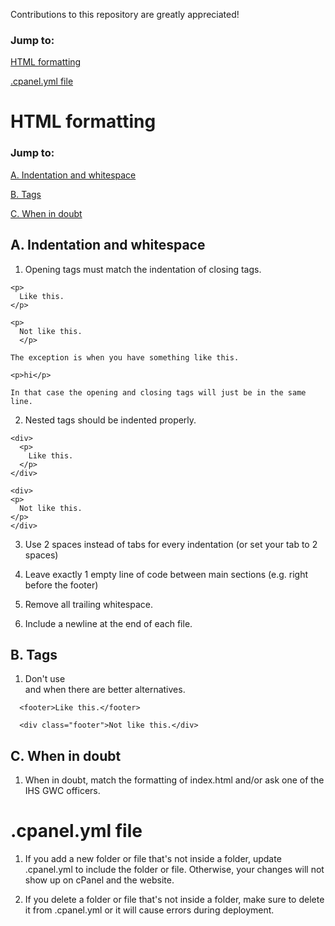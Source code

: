 Contributions to this repository are greatly appreciated!

### Jump to:

[HTML formatting](https://github.com/ihs-gwc/ihs-gwc-website/blob/master/CONTRIBUTING.md#html-formatting)

[.cpanel.yml file](https://github.com/ihs-gwc/ihs-gwc-website/blob/master/CONTRIBUTING.md#cpanelyml-file)

# HTML formatting
### Jump to:

[A. Indentation and whitespace](https://github.com/ihs-gwc/ihs-gwc-website/blob/master/CONTRIBUTING.md#a-indentation-and-whitespace)

[B. Tags](https://github.com/ihs-gwc/ihs-gwc-website/blob/master/CONTRIBUTING.md#b-tags)

[C. When in doubt](https://github.com/ihs-gwc/ihs-gwc-website/blob/master/CONTRIBUTING.md#c-when-in-doubt)

## A. Indentation and whitespace
  1. Opening tags must match the indentation of closing tags. 
  ```
  <p>
    Like this.
  </p>

  <p>
    Not like this.
    </p>
  ```
    
    The exception is when you have something like this.

  `<p>hi</p>`

    In that case the opening and closing tags will just be in the same line.

  2. Nested tags should be indented properly.
  
  ```
  <div>
    <p>
      Like this.
    </p>
  </div>

  <div>
  <p>
    Not like this.
  </p>
  </div>
  ```

  3. Use 2 spaces instead of tabs for every indentation (or set your tab to 2 spaces)

  4. Leave exactly 1 empty line of code between main sections (e.g. right before the footer)

  5. Remove all trailing whitespace.

  6. Include a newline at the end of each file.

## B. Tags
  1. Don't use <div> and <span> when there are better alternatives. 
```
  <footer>Like this.</footer>
  
  <div class="footer">Not like this.</div>
```

## C. When in doubt
  1. When in doubt, match the formatting of index.html and/or ask one of the IHS GWC officers. 

# .cpanel.yml file
  1. If you add a new folder or file that's not inside a folder, update .cpanel.yml to include the folder or file. Otherwise, your changes will not show up on cPanel and the website. 

  2. If you delete a folder or file that's not inside a folder, make sure to delete it from .cpanel.yml or it will cause errors during deployment.
